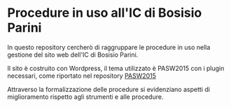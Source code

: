 # Procedure in uso all'IC di Bosisio Parini
In questo repository cercherò di raggruppare le procedure in uso nella gestione del sito web dell'IC di Bosisio Parini.

Il sito è costruito con Wordpress, il tema utilizzato è PASW2015 con i plugin necessari, come riportato nel repository [PASW2015](https://github.com/porteapertesulweb/pasw2015)

Attraverso la formalizzazione delle procedure si evidenziano aspetti di miglioramento rispetto agli strumenti e alle procedure.
